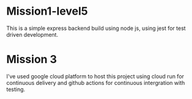 ﻿# Mission1-level5
This is a simple express backend build using node js, using jest for test driven development.

# **Mission 3**
I've used google cloud platform to host this project using cloud run for continuous delivery and github actions for continuous intergration with testing.
